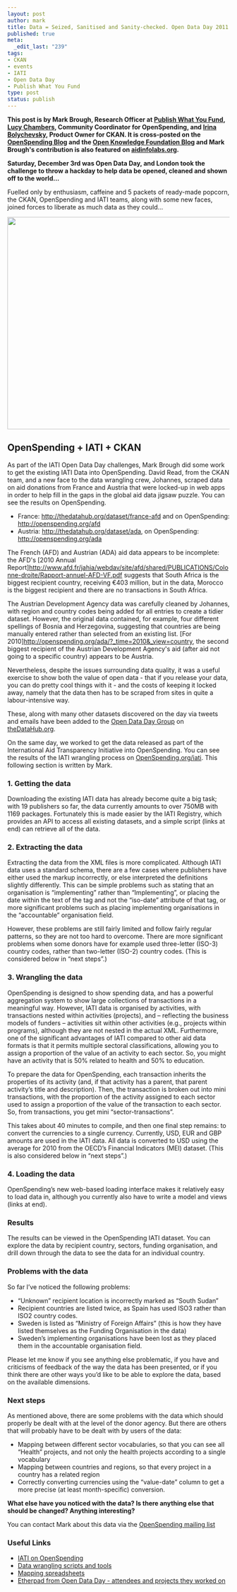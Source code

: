 ```yaml
--- 
layout: post
author: mark
title: Data = Seized, Sanitised and Sanity-checked. Open Data Day 2011
published: true
meta: 
  _edit_last: "239"
tags: 
- CKAN
- events
- IATI
- Open Data Day
- Publish What You Fund
type: post
status: publish
---
```

**This post is by Mark Brough, Research Officer at [Publish What You Fund](http://www.publishwhatyoufund.org/),  [Lucy Chambers](http://okfn.org/members/lucychambers), Community Coordinator for OpenSpending, and [Irina Bolychevsky](http://okfn.org/members/shevski), Product Owner for CKAN. It is cross-posted on the [OpenSpending Blog](http://blog.openspending.org/2011/12/10/data-seized-sanitised-and-sanity-checked-open-data-day-2011) and the [Open Knowledge Foundation Blog](http://blog.okfn.org/2011/12/12/data-seized-sanitised-and-sanity-checked-open-data-day-2011) and Mark Brough's contribution is also featured on [aidinfolabs.org](http://www.aidinfolabs.org/archives/786).** 

**Saturday, December 3rd was Open Data Day, and London took the challenge to throw a hackday to help data be opened, cleaned and shown off to the world...** 

Fuelled only by enthusiasm, caffeine and 5 packets of ready-made popcorn, the CKAN, OpenSpending and IATI teams, along with some new faces, joined forces to liberate as much data as they could... 

<img alt="" src="http://farm8.staticflickr.com/7157/6471082237_b687e15771_z.jpg" title="Mark Brough hard at Work on IATI wrangling" class="alignnone" width="640" height="480" />

## OpenSpending + IATI + CKAN

As part of the IATI Open Data Day challenges, Mark Brough did some work to get the existing IATI Data into OpenSpending. David Read, from the CKAN team, and a new face to the data wrangling crew, Johannes, scraped data on aid donations from France and Austria that were locked-up in web apps in order to help fill in the gaps in the global aid data jigsaw puzzle. You can see the results on OpenSpending.

* France: <http://thedatahub.org/dataset/france-afd> and on OpenSpending: <http://openspending.org/afd>
* Austria: <http://thedatahub.org/dataset/ada>, on OpenSpending: <http://openspending.org/ada>

The French (AFD) and Austrian (ADA) aid data appears to be incomplete: the AFD's [2010 Annual Report]<http://www.afd.fr/jahia/webdav/site/afd/shared/PUBLICATIONS/Colonne-droite/Rapport-annuel-AFD-VF.pdf> suggests that South Africa is the biggest recipient country, receiving €403 million, but in the data, Morocco is the biggest recipient and there are no transactions in South Africa.

The Austrian Development Agency data was carefully cleaned by Johannes, with region and country codes being added for all entries to create a tidier dataset. However, the original data contained, for example, four different spellings of Bosnia and Herzegovina, suggesting that countries are being manually entered rather than selected from an existing list. [For 2010]<http://openspending.org/ada/?_time=2010&_view=country>, the second biggest recipient of the Austrian Development Agency's aid (after aid not going to a specific country) appears to be Austria.

Nevertheless, despite the issues surrounding data quality, it was a useful exercise to show both the value of open data - that if you release your data, you can do pretty cool things with it - and the costs of keeping it locked away, namely that the data then has to be scraped from sites in quite a labour-intensive way.

These, along with many other datasets discovered on the day via tweets and emails have been added to the [Open Data Day Group](http://thedatahub.org/group/open-data-day) on [theDataHub.org](http://thedatahub.org). 

On the same day, we worked to get the data released as part of the International Aid Transparency Initiative into OpenSpending. You can see the results of the IATI wrangling process on [OpenSpending.org/iati](http://www.openspending.org/iati). This following section is written by Mark. 

### 1. Getting the data

Downloading the existing IATI data has already become quite a big task; with 19 publishers so far, the data currently amounts to over 750MB with 1169 packages. Fortunately this is made easier by the IATI Registry, which provides an API to access all existing datasets, and a simple script (links at end) can retrieve all of the data.

### 2. Extracting the data
Extracting the data from the XML files is more complicated. Although IATI data uses a standard schema, there are a few cases where publishers have either used the markup incorrectly, or else interpreted the definitions slightly differently. This can be simple problems such as stating that an organisation is “implementing” rather than “Implementing”, or placing the date within the text of the <activity-date> tag and not the “iso-date” attribute of that tag, or more significant problems such as placing implementing organisations in the “accountable” organisation field.

However, these problems are still fairly limited and follow fairly regular patterns, so they are not too hard to overcome. There are more significant problems when some donors have for example used three-letter (ISO-3) country codes, rather than two-letter (ISO-2) country codes. (This is considered below in “next steps”.)

### 3. Wrangling the data
OpenSpending is designed to show spending data, and has a powerful aggregation system to show large collections of transactions in a meaningful way. However, IATI data is organised by activities, with transactions nested within activities (projects), and – reflecting the business models of funders – activities sit within other activities (e.g., projects within programs), although they are not nested in the actual XML. Furthermore, one of the significant advantages of IATI compared to other aid data formats is that it permits multiple sectoral classifications, allowing you to assign a proportion of the value of an activity to each sector. So, you might have an activity that is 50% related to health and 50% to education.

To prepare the data for OpenSpending, each transaction inherits the properties of its activity (and, if that activity has a parent, that parent activity’s title and description). Then, the transaction is broken out into mini transactions, with the proportion of the activity assigned to each sector used to assign a proportion of the value of the transaction to each sector. So, from transactions, you get mini “sector-transactions”.

This takes about 40 minutes to compile, and then one final step remains: to convert the currencies to a single currency. Currently, USD, EUR and GBP amounts are used in the IATI data. All data is converted to USD using the average for 2010 from the OECD’s Financial Indicators (MEI) dataset. (This is also considered below in “next steps”.)


### 4. Loading the data
OpenSpending’s new web-based loading interface makes it relatively easy to load data in, although you currently also have to write a model and views (links at end).


### Results
The results can be viewed in the OpenSpending IATI dataset. You can explore the data by recipient country, sectors, funding organisation, and drill down through the data to see the data for an individual country.



### Problems with the data
So far I’ve noticed the following problems:

* “Unknown” recipient location is incorrectly marked as “South Sudan”
* Recipient countries are listed twice, as Spain has used ISO3 rather than ISO2 country codes.
* Sweden is listed as “Ministry of Foreign Affairs” (this is how they have listed themselves as the Funding Organisation in the data)
* Sweden’s implementing organisations have been lost as they placed them in the accountable organisation field.

Please let me know if you see anything else problematic, if you have and criticisms of feedback of the way the data has been presented, or if you think there are other ways you’d like to be able to explore the data, based on the available dimensions.

### Next steps
As mentioned above, there are some problems with the data which should properly be dealt with at the level of the donor agency. But there are others that will probably have to be dealt with by users of the data:

* Mapping between different sector vocabularies, so that you can see all “Health” projects, and not only the health projects according to a single vocabulary
* Mapping between countries and regions, so that every project in a country has a related region
* Correctly converting currencies using the “value-date” column to get a more precise (at least month-specific) conversion.

**What else have you noticed with the data? Is there anything else that should be changed? Anything interesting?**

You can contact Mark about this data via the [OpenSpending mailing list](http://lists.okfn.org/mailman/listinfo/openspending)

### Useful Links
* [IATI on OpenSpending](http://www.openspending.org/iati)
* [Data wrangling scripts and tools](https://github.com/okfn/iatitools)
* [Mapping spreadsheets](https://github.com/okfn/iatitools/tree/master/mapping)
* [Etherpad from Open Data Day - attendees and projects they worked on](http://ckan.okfnpad.org/opendataday)
